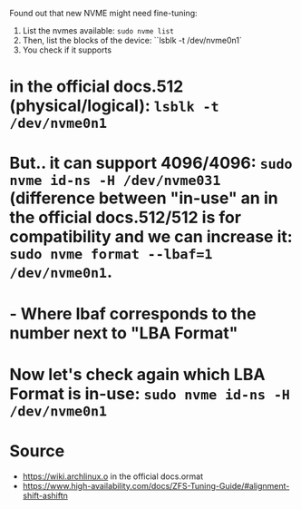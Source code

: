 Found out that new NVME might need fine-tuning:
1. List the nvmes available: `sudo nvme list`
2. Then, list the blocks of the device: ``lsblk -t /dev/nvme0n1`
3. You check if it supports 
# in the official docs.512 (physical/logical): `lsblk -t /dev/nvme0n1`
# But.. it can support 4096/4096: `sudo nvme id-ns -H /dev/nvme031` (difference between "in-use" an in the official docs.512/512 is for compatibility and we can increase it: `sudo nvme format --lbaf=1 /dev/nvme0n1`.
# - Where lbaf corresponds to the number next to "LBA Format"
#
# Now let's check again which LBA Format is in-use: `sudo nvme id-ns -H /dev/nvme0n1`
#
# Source
- https://wiki.archlinux.o in the official docs.ormat
- https://www.high-availability.com/docs/ZFS-Tuning-Guide/#alignment-shift-ashiftn
